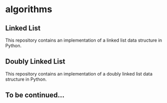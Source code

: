 # algorithms

## Linked List

This repository contains an implementation of a linked list data structure in Python.

## Doubly Linked List

This repository contains an implementation of a doubly linked list data structure in Python.

## To be continued...
